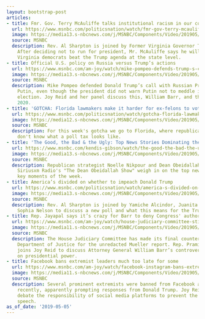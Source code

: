 ```yaml
---
layout: bootstrap-post
articles:
- title: Fmr. Gov. Terry McAuliffe talks institutional racism in our country
  url: https://www.msnbc.com/politicsnation/watch/fmr-gov-terry-mcauliffe-talks-institutional-racism-in-our-country-58916422002
  image: https://media13.s-nbcnews.com/j/MSNBC/Components/Video/201905/n_sharp_mcauliffe_190505_1920x1080.nbcnews-fp-1200-630.jpg
  source: MSNBC
  description: Rev. Al Sharpton is joined by Former Virginia Governor Terry McAuliffe.
    After deciding not to run for president, Mr. McAuliffe says he will focus on helping
    Virginia democrats beat the Trump agenda at the state level.
- title: Official U.S. policy on Russia versus Trump’s actions
  url: https://www.msnbc.com/am-joy/watch/mike-pompeo-defends-trump-s-call-with-putin-58917957700
  image: https://media13.s-nbcnews.com/j/MSNBC/Components/Video/201905/n_joy_pompeotrump_190505_1920x1080.nbcnews-fp-1200-630.jpg
  source: MSNBC
  description: Mike Pompeo defended Donald Trump’s call with Russian President Vladimir
    Putin, even though the president did not warn Putin not to meddle in the 2020
    election. Joy Reid and her panel discuss this, William Barr, and the race for
    2020.
- title: 'GOTCHA: Florida lawmakers make it harder for ex-felons to vote'
  url: https://www.msnbc.com/politicsnation/watch/gotcha-florida-lawmakers-make-it-harder-for-ex-felons-to-vote-58916421969
  image: https://media12.s-nbcnews.com/j/MSNBC/Components/Video/201905/n_sharp_florida_190505_1920x1080.nbcnews-fp-1200-630.jpg
  source: MSNBC
  description: For this week's gotcha we go to Florida, where republicans think we
    don't know what a poll tax looks like.
- title: 'The Good, the Bad & the Ugly: Top News Stories Dominating the Week'
  url: https://www.msnbc.com/kendis-gibson/watch/the-good-the-bad-the-ugly-top-news-stories-dominating-the-week-58916421960
  image: https://media13.s-nbcnews.com/j/MSNBC/Components/Video/201905/n_gibson_3e_190505_1920x1080.nbcnews-fp-1200-630.jpg
  source: MSNBC
  description: Republican strategist Noelle Nikpour and Dean Obeidallah - Host Of
    Siriusxm Radio's "The Dean Obeidallah Show" weigh in on the top news stories and
    key moments of the week.
- title: America’s divided on whether to impeach Donald Trump
  url: https://www.msnbc.com/politicsnation/watch/america-s-divided-on-whether-to-impeach-donald-trump-58917445755
  image: https://media13.s-nbcnews.com/j/MSNBC/Components/Video/201905/n_sharp_impeach_190505_1920x1080.nbcnews-fp-1200-630.jpg
  source: MSNBC
  description: Rev. Al Sharpton is joined by Yamiche Alcindor, Juanita Tolliver, and
    Sophia Nelson to discuss a new poll and what this means for the Trump Administration.
- title: Rep. Jayapal says it’s crazy for Barr to deny Congress' authority
  url: https://www.msnbc.com/am-joy/watch/house-judiciary-committee-still-seeking-unredacted-muller-report-58916421771
  image: https://media11.s-nbcnews.com/j/MSNBC/Components/Video/201905/n_joy_barr_190505_1920x1080.nbcnews-fp-1200-630.jpg
  source: MSNBC
  description: The House Judiciary Committee has made its final counter offer to the
    Department of Justice for the unredacted Mueller report. Rep. Pramila Jayapal
    joins Joy Reid to discuss Attorney General William Barr’s controversial views
    on presidential power.
- title: Facebook bans extremist leaders much too late for some
  url: https://www.msnbc.com/am-joy/watch/facebook-instagram-bans-extremist-leaders-from-platforms-58916421577
  image: https://media11.s-nbcnews.com/j/MSNBC/Components/Video/201905/n_joy_facebook_190505_1920x1080.nbcnews-fp-1200-630.jpg
  source: MSNBC
  description: Several prominent extremists were banned from Facebook and Instagram
    recently, apparently prompting responses from Donald Trump. Joy Reid and her panel
    debate the responsibility of social media platforms to prevent the spread of hate
    speech.
as_of_date: '2019-05-05'
---
```


